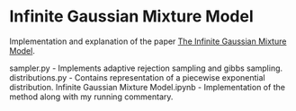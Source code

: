 # Infinite Gaussian Mixture Model

Implementation and explanation of the paper [The Infinite Gaussian Mixture Model](https://www.seas.harvard.edu/courses/cs281/papers/rasmussen-1999a.pdf).

sampler.py - Implements adaptive rejection sampling and gibbs sampling.
distributions.py - Contains representation of a piecewise exponential distribution.
Infinite Gaussian Mixture Model.ipynb - Implementation of the method along with my running commentary.
